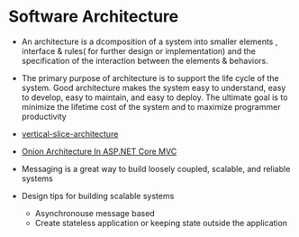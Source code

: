 # Software Architecture
* An architecture is a dcomposition of a system into smaller elements , interface  & rules( for further design or implementation) and the specification of the interaction between the elements & behaviors.
* The primary purpose of architecture is to support the life cycle of the system. Good architecture makes the system easy to understand, easy to develop, easy to maintain, and easy to deploy. The ultimate goal is to minimize the lifetime cost of the system and to maximize programmer productivity

* [vertical-slice-architecture](https://jimmybogard.com/vertical-slice-architecture/)
* [Onion Architecture In ASP.NET Core MVC](https://www.c-sharpcorner.com/article/onion-architecture-in-asp-net-core-mvc/)
* Messaging is a great way to build loosely coupled, scalable, and reliable systems
* Design tips for building scalable systems 
  * Asynchronouse message based
  * Create stateless application or keeping state outside the application

